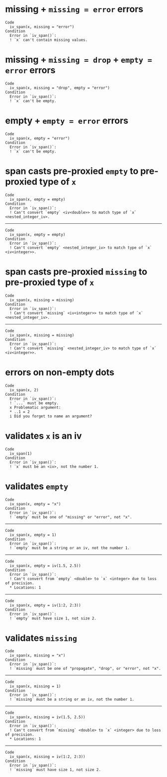# missing + `missing = error` errors

    Code
      iv_span(x, missing = "error")
    Condition
      Error in `iv_span()`:
      ! `x` can't contain missing values.

# missing + `missing = drop` + `empty = error` errors

    Code
      iv_span(x, missing = "drop", empty = "error")
    Condition
      Error in `iv_span()`:
      ! `x` can't be empty.

# empty + `empty = error` errors

    Code
      iv_span(x, empty = "error")
    Condition
      Error in `iv_span()`:
      ! `x` can't be empty.

# span casts pre-proxied `empty` to pre-proxied type of `x`

    Code
      iv_span(x, empty = empty)
    Condition
      Error in `iv_span()`:
      ! Can't convert `empty` <iv<double>> to match type of `x` <nested_integer_iv>.

---

    Code
      iv_span(x, empty = empty)
    Condition
      Error in `iv_span()`:
      ! Can't convert `empty` <nested_integer_iv> to match type of `x` <iv<integer>>.

# span casts pre-proxied `missing` to pre-proxied type of `x`

    Code
      iv_span(x, missing = missing)
    Condition
      Error in `iv_span()`:
      ! Can't convert `missing` <iv<integer>> to match type of `x` <nested_integer_iv>.

---

    Code
      iv_span(x, missing = missing)
    Condition
      Error in `iv_span()`:
      ! Can't convert `missing` <nested_integer_iv> to match type of `x` <iv<integer>>.

# errors on non-empty dots

    Code
      iv_span(x, 2)
    Condition
      Error in `iv_span()`:
      ! `...` must be empty.
      x Problematic argument:
      * ..1 = 2
      i Did you forget to name an argument?

# validates `x` is an iv

    Code
      iv_span(1)
    Condition
      Error in `iv_span()`:
      ! `x` must be an <iv>, not the number 1.

# validates `empty`

    Code
      iv_span(x, empty = "x")
    Condition
      Error in `iv_span()`:
      ! `empty` must be one of "missing" or "error", not "x".

---

    Code
      iv_span(x, empty = 1)
    Condition
      Error in `iv_span()`:
      ! `empty` must be a string or an iv, not the number 1.

---

    Code
      iv_span(x, empty = iv(1.5, 2.5))
    Condition
      Error in `iv_span()`:
      ! Can't convert from `empty` <double> to `x` <integer> due to loss of precision.
      * Locations: 1

---

    Code
      iv_span(x, empty = iv(1:2, 2:3))
    Condition
      Error in `iv_span()`:
      ! `empty` must have size 1, not size 2.

# validates `missing`

    Code
      iv_span(x, missing = "x")
    Condition
      Error in `iv_span()`:
      ! `missing` must be one of "propagate", "drop", or "error", not "x".

---

    Code
      iv_span(x, missing = 1)
    Condition
      Error in `iv_span()`:
      ! `missing` must be a string or an iv, not the number 1.

---

    Code
      iv_span(x, missing = iv(1.5, 2.5))
    Condition
      Error in `iv_span()`:
      ! Can't convert from `missing` <double> to `x` <integer> due to loss of precision.
      * Locations: 1

---

    Code
      iv_span(x, missing = iv(1:2, 2:3))
    Condition
      Error in `iv_span()`:
      ! `missing` must have size 1, not size 2.

